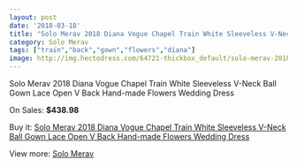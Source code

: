 ```yaml
---
layout: post
date: '2018-03-18'
title: "Solo Merav 2018 Diana Vogue Chapel Train White Sleeveless V-Neck Ball Gown Lace Open V Back Hand-made Flowers Wedding Dress"
category: Solo Merav
tags: ["train","back","gown","flowers","diana"]
image: http://img.hectodress.com/64721-thickbox_default/solo-merav-2018-diana-vogue-chapel-train-white-sleeveless-v-neck-ball-gown-lace-open-v-back-hand-made-flowers-wedding-dress.jpg
---
```

Solo Merav 2018 Diana Vogue Chapel Train White Sleeveless V-Neck Ball Gown Lace Open V Back Hand-made Flowers Wedding Dress

On Sales: **$438.98**
<a href="https://www.hectodress.com/solo-merav/20952-solo-merav-2018-diana-vogue-chapel-train-white-sleeveless-v-neck-ball-gown-lace-open-v-back-hand-made-flowers-wedding-dress.html"><amp-img layout="responsive" width="600" height="600" src="//img.hectodress.com/64721-thickbox_default/solo-merav-2018-diana-vogue-chapel-train-white-sleeveless-v-neck-ball-gown-lace-open-v-back-hand-made-flowers-wedding-dress.jpg" alt="Solo Merav 2018 Diana Vogue Chapel Train White Sleeveless V-Neck Ball Gown Lace Open V Back Hand-made Flowers Wedding Dress 0" /></a>
<a href="https://www.hectodress.com/solo-merav/20952-solo-merav-2018-diana-vogue-chapel-train-white-sleeveless-v-neck-ball-gown-lace-open-v-back-hand-made-flowers-wedding-dress.html"><amp-img layout="responsive" width="600" height="600" src="//img.hectodress.com/64724-thickbox_default/solo-merav-2018-diana-vogue-chapel-train-white-sleeveless-v-neck-ball-gown-lace-open-v-back-hand-made-flowers-wedding-dress.jpg" alt="Solo Merav 2018 Diana Vogue Chapel Train White Sleeveless V-Neck Ball Gown Lace Open V Back Hand-made Flowers Wedding Dress 1" /></a>
<a href="https://www.hectodress.com/solo-merav/20952-solo-merav-2018-diana-vogue-chapel-train-white-sleeveless-v-neck-ball-gown-lace-open-v-back-hand-made-flowers-wedding-dress.html"><amp-img layout="responsive" width="600" height="600" src="//img.hectodress.com/64723-thickbox_default/solo-merav-2018-diana-vogue-chapel-train-white-sleeveless-v-neck-ball-gown-lace-open-v-back-hand-made-flowers-wedding-dress.jpg" alt="Solo Merav 2018 Diana Vogue Chapel Train White Sleeveless V-Neck Ball Gown Lace Open V Back Hand-made Flowers Wedding Dress 2" /></a>
<a href="https://www.hectodress.com/solo-merav/20952-solo-merav-2018-diana-vogue-chapel-train-white-sleeveless-v-neck-ball-gown-lace-open-v-back-hand-made-flowers-wedding-dress.html"><amp-img layout="responsive" width="600" height="600" src="//img.hectodress.com/64722-thickbox_default/solo-merav-2018-diana-vogue-chapel-train-white-sleeveless-v-neck-ball-gown-lace-open-v-back-hand-made-flowers-wedding-dress.jpg" alt="Solo Merav 2018 Diana Vogue Chapel Train White Sleeveless V-Neck Ball Gown Lace Open V Back Hand-made Flowers Wedding Dress 3" /></a>

Buy it: [Solo Merav 2018 Diana Vogue Chapel Train White Sleeveless V-Neck Ball Gown Lace Open V Back Hand-made Flowers Wedding Dress](https://www.hectodress.com/solo-merav/20952-solo-merav-2018-diana-vogue-chapel-train-white-sleeveless-v-neck-ball-gown-lace-open-v-back-hand-made-flowers-wedding-dress.html "Solo Merav 2018 Diana Vogue Chapel Train White Sleeveless V-Neck Ball Gown Lace Open V Back Hand-made Flowers Wedding Dress")

View more: [Solo Merav](https://www.hectodress.com/384-solo-merav "Solo Merav")